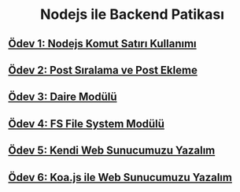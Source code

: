 <div align="center">
  <h1 align="center">Nodejs ile Backend Patikası</h1>
</div>

## [Ödev 1: Nodejs Komut Satırı Kullanımı](https://github.com/dilarauluturhan/nodejs-path/blob/master/Work-1/circleArea.js)

## [Ödev 2: Post Sıralama ve Post Ekleme](https://github.com/dilarauluturhan/nodejs-path/blob/master/Work-2/blog.js)

## [Ödev 3: Daire Modülü](https://github.com/dilarauluturhan/nodejs-path/tree/master/Work-3)

## [Ödev 4: FS File System Modülü](https://github.com/dilarauluturhan/nodejs-path/tree/master/Work-4)

## [Ödev 5: Kendi Web Sunucumuzu Yazalım](https://github.com/dilarauluturhan/nodejs-path/blob/master/Work-5/index.js)

## [Ödev 6: Koa.js ile Web Sunucumuzu Yazalım](https://github.com/dilarauluturhan/nodejs-path/tree/master/Work-6)
